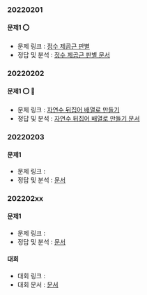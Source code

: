 ###   20220201

####    문제1 ⭕
-   문제 링크 : [정수 제곱근 판별](https://programmers.co.kr/learn/courses/30/lessons/12934)
-   정답 및 분석 : [정수 제곱근 판별 문서](../../../문제_문서/2022_02_문서/정수_제곱근_판별.md)


###   20220202

####    문제1 ⭕ 📜
-   문제 링크 : [자연수 뒤집어 배열로 만들기](https://programmers.co.kr/learn/courses/30/lessons/12932)
-   정답 및 분석 : [자연수 뒤집어 배열로 만들기 문서](../../../문제_문서/2022_02_문서/자연수_뒤집어_배열로_만들기.md)


###   20220203

####    문제1
-   문제 링크 : []()
-   정답 및 분석 : [ 문서](../../../문제_문서/2022_02_문서/.md)


###   202202xx

####    문제1
-   문제 링크 : []()
-   정답 및 분석 : [ 문서](../../../문제_문서/2022_02_문서/.md)



####  대회
-   대회 링크 : []()
-   대회 문서 : [ 문서](../../../대회_문서/2022_02_문서/.md)
